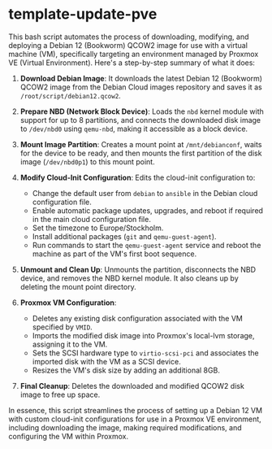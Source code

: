 # template-update-pve

This bash script automates the process of downloading, modifying, and deploying a Debian 12 (Bookworm) QCOW2 image for use with a virtual machine (VM), specifically targeting an environment managed by Proxmox VE (Virtual Environment). Here's a step-by-step summary of what it does:

1. **Download Debian Image**: It downloads the latest Debian 12 (Bookworm) QCOW2 image from the Debian Cloud images repository and saves it as `/root/script/debian12.qcow2`.

2. **Prepare NBD (Network Block Device)**: Loads the `nbd` kernel module with support for up to 8 partitions, and connects the downloaded disk image to `/dev/nbd0` using `qemu-nbd`, making it accessible as a block device.

3. **Mount Image Partition**: Creates a mount point at `/mnt/debianconf`, waits for the device to be ready, and then mounts the first partition of the disk image (`/dev/nbd0p1`) to this mount point.

4. **Modify Cloud-Init Configuration**: Edits the cloud-init configuration to:
   - Change the default user from `debian` to `ansible` in the Debian cloud configuration file.
   - Enable automatic package updates, upgrades, and reboot if required in the main cloud configuration file.
   - Set the timezone to Europe/Stockholm.
   - Install additional packages (`git` and `qemu-guest-agent`).
   - Run commands to start the `qemu-guest-agent` service and reboot the machine as part of the VM's first boot sequence.

5. **Unmount and Clean Up**: Unmounts the partition, disconnects the NBD device, and removes the NBD kernel module. It also cleans up by deleting the mount point directory.

6. **Proxmox VM Configuration**:
   - Deletes any existing disk configuration associated with the VM specified by `VMID`.
   - Imports the modified disk image into Proxmox's local-lvm storage, assigning it to the VM.
   - Sets the SCSI hardware type to `virtio-scsi-pci` and associates the imported disk with the VM as a SCSI device.
   - Resizes the VM's disk size by adding an additional 8GB.

7. **Final Cleanup**: Deletes the downloaded and modified QCOW2 disk image to free up space.

In essence, this script streamlines the process of setting up a Debian 12 VM with custom cloud-init configurations for use in a Proxmox VE environment, including downloading the image, making required modifications, and configuring the VM within Proxmox.

